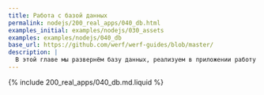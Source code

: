 ```yaml
---
title: Работа с базой данных
permalink: nodejs/200_real_apps/040_db.html
examples_initial: examples/nodejs/030_assets
examples: examples/nodejs/040_db
base_url: https://github.com/werf/werf-guides/blob/master/
description: |
  В этой главе мы развернём базу данных, реализуем в приложении работу с БД и настроим автоматическое выполнение миграций и инициализации БД.
---
```


{% include 200_real_apps/040_db.md.liquid %}
